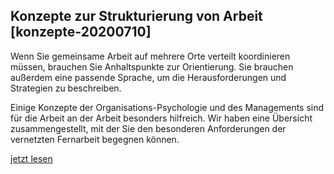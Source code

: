 ## Konzepte zur Strukturierung von Arbeit [konzepte-20200710]

Wenn Sie gemeinsame Arbeit auf mehrere Orte verteilt koordinieren müssen, brauchen Sie Anhaltspunkte zur Orientierung. Sie brauchen außerdem eine passende Sprache, um die Herausforderungen und Strategien zu beschreiben.

Einige Konzepte der Organisations-Psychologie und des Managements sind für die Arbeit an der Arbeit besonders hilfreich. Wir haben eine Übersicht zusammengestellt, mit der Sie den besonderen Anforderungen der vernetzten Fernarbeit begegnen können.

[jetzt lesen](#konzepte-nachzeitigkeit-20200710)

